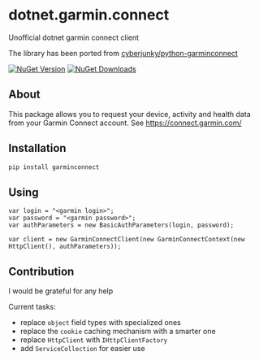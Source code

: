 # dotnet.garmin.connect

Unofficial dotnet garmin connect client

The library has been ported from [cyberjunky/python-garminconnect](https://github.com/cyberjunky/python-garminconnect)

[![NuGet Version](http://img.shields.io/nuget/v/Unofficial.Garmin.Connect.svg)](https://www.nuget.org/packages/Unofficial.Garmin.Connect/)
[![NuGet Downloads](http://img.shields.io/nuget/dt/Unofficial.Garmin.Connect.svg)](https://www.nuget.org/packages/Unofficial.Garmin.Connect/)

## About

This package allows you to request your device, activity and health data from your Garmin Connect account.
See <https://connect.garmin.com/>

## Installation

```bash
pip install garminconnect
```

## Using

```dotnet
var login = "<garmin login>";
var password = "<garmin password>";
var authParameters = new BasicAuthParameters(login, password);

var client = new GarminConnectClient(new GarminConnectContext(new HttpClient(), authParameters));
```

## Contribution

I would be grateful for any help

Current tasks:

- replace `object` field types with specialized ones
- replace the `cookie` caching mechanism with a smarter one
- replace `HttpClient` with `IHttpClientFactory`
- add `ServiceCollection` for easier use
